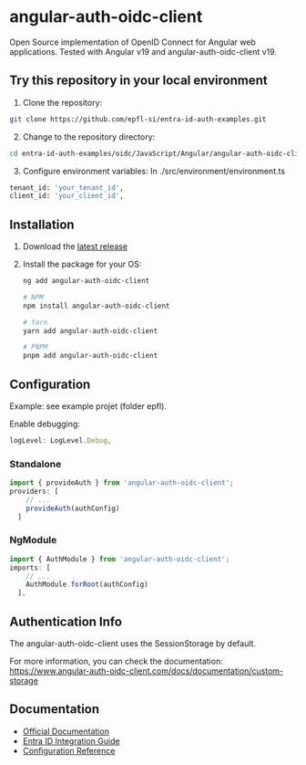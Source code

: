 # angular-auth-oidc-client
Open Source implementation of OpenID Connect for Angular web applications.
Tested with Angular v19 and angular-auth-oidc-client v19.

## Try this repository in your local environment
1. Clone the repository:

```bash
git clone https://github.com/epfl-si/entra-id-auth-examples.git
```

2. Change to the repository directory:
```bash
cd entra-id-auth-examples/oidc/JavaScript/Angular/angular-auth-oidc-client
```

3. Configure environment variables:
In ./src/environment/environment.ts

```bash
tenant_id: 'your_tenant_id',
client_id: 'your_client_id',
```

## Installation

1. Download the [latest release](https://github.com/damienbod/angular-auth-oidc-client/releases)
2. Install the package for your OS:

   ```bash
   ng add angular-auth-oidc-client

   # NPM
   npm install angular-auth-oidc-client

   # Yarn
   yarn add angular-auth-oidc-client

   # PNPM
   pnpm add angular-auth-oidc-client
   ```

## Configuration

Example: see example projet (folder epfl).

Enable debugging:

```typescript
logLevel: LogLevel.Debug,
```
### Standalone

```typescript
import { provideAuth } from 'angular-auth-oidc-client';
providers: [
    // ...
    provideAuth(authConfig)
  ]
```

### NgModule

```typescript
import { AuthModule } from 'angular-auth-oidc-client';
imports: [
    // ...
    AuthModule.forRoot(authConfig)
  ],
```

## Authentication Info
The angular-auth-oidc-client uses the SessionStorage by default.

For more information, you can check the documentation: https://www.angular-auth-oidc-client.com/docs/documentation/custom-storage

## Documentation

- [Official Documentation](https://www.angular-auth-oidc-client.com/docs/intro)
- [Entra ID Integration Guide](<https://github.com/damienbod/angular-auth-oidc-client/tree/main/projects/sample-code-flow-azuread>)
- [Configuration Reference](https://www.angular-auth-oidc-client.com/docs/documentation/configuration)
